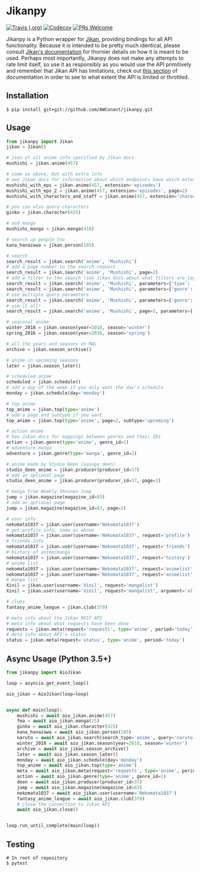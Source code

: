 Jikanpy
=======

[![Travis (.org)](https://img.shields.io/travis/AWConant/jikanpy.svg?style=flat-square)](https://travis-ci.org/AWConant/jikanpy)
[![Codecov](https://img.shields.io/codecov/c/github/AWConant/jikanpy.svg?style=flat-square)](https://codecov.io/gh/AWConant/jikanpy/)
[![PRs Welcome](https://img.shields.io/badge/PRs-welcome-brightgreen.svg?style=flat-square)](http://makeapullrequest.com)

Jikanpy is a Python wrapper for [Jikan](https://github.com/jikan-me/jikan),
providing bindings for all API functionality. Because it is intended to be
pretty much identical, please consult [Jikan's
documentation](https://jikan.docs.apiary.io/#) for thornier details on how it is meant to
be used. Perhaps most importantly, Jikanpy does not make any attempts to rate
limit itself, so use it as responsibly as you would use the API primitively and
remember that Jikan API has limitations, check out [this section](https://jikan.docs.apiary.io/#introduction/information/rate-limiting)
of documentation in order to see to what extent the API is limited or throttled.

## Installation
```shell
$ pip install git+git://github.com/AWConant/jikanpy.git
```

## Usage
```python
from jikanpy import Jikan
jikan = Jikan()

# json of all anime info specified by Jikan docs
mushishi = jikan.anime(457)

# same as above, but with extra info
# see Jikan docs for information about which endpoints have which extensions
mushishi_with_eps = jikan.anime(457, extension='episodes')
mushishi_with_eps_2 = jikan.anime(457, extension='episodes', page=2)
mushishi_with_characters_and_staff = jikan.anime(457, extension='characters_staff')

# you can also query characters
ginko = jikan.character(425)

# and manga
mushishi_manga = jikan.manga(418)

# search up people too
kana_hanazawa = jikan.person(185)

# search
search_result = jikan.search('anime', 'Mushishi')
# add a page number to the search request
search_result = jikan.search('anime', 'Mushishi', page=2)
# add a filter to the search (see Jikan docs about what filters are legal)
search_result = jikan.search('anime', 'Mushishi', parameters={'type': 'tv'})
search_result = jikan.search('anime', 'Mushishi', parameters={'genre': 37})
# use multiple query parameters
search_result = jikan.search('anime', 'Mushishi', parameters={'genre': 37, 'type': 'tv'})
# use it all!
search_result = jikan.search('anime', 'Mushishi', page=3, parameters={'genre': 37, 'type': 'tv'})

# seasonal anime
winter_2018 = jikan.season(year=2018, season='winter')
spring_2016 = jikan.season(year=2016, season='spring')

# all the years and seasons on MAL
archive = jikan.season_archive()

# anime in upcoming seasons
later = jikan.season_later()

# scheduled anime
scheduled = jikan.schedule()
# add a day of the week if you only want the day's schedule
monday = jikan.schedule(day='monday')

# top anime
top_anime = jikan.top(type='anime')
# add a page and subtype if you want
top_anime = jikan.top(type='anime', page=2, subtype='upcoming')

# action anime
# See Jikan docs for mappings between genres and their IDs
action = jikan.genre(type='anime', genre_id=1)
# adventure manga
adventure = jikan.genre(type='manga', genre_id=2)

# anime made by Studio Deen (sasuga deen)
studio_deen_anime = jikan.producer(producer_id=37)
# add an optional page
studio_deen_anime = jikan.producer(producer_id=37, page=2)

# manga from Weekly Shounen Jump
jump = jikan.magazine(magazine_id=83)
# add an optional page
jump = jikan.magazine(magazine_id=83, page=2)

# user info
nekomata1037 = jikan.user(username='Nekomata1037')
# get profile info, same as above
nekomata1037 = jikan.user(username='Nekomata1037', request='profile')
# friends info
nekomata1037 = jikan.user(username='Nekomata1037', request='friends')
# history of anime/manga
nekomata1037 = jikan.user(username='Nekomata1037', request='history')
# anime list
nekomata1037 = jikan.user(username='Nekomata1037', request='animelist')
nekomata1037 = jikan.user(username='Nekomata1037', request='animelist', argument='completed', page=2)
# manga list
Xinil = jikan.user(username='Xinil', request='mangalist')
Xinil = jikan.user(username='Xinil', request='mangalist', argument='all')

# clubs
fantasy_anime_league = jikan.club(379)

# meta info about the Jikan REST API
# meta info about what requests have been done
requests = jikan.meta(request='requests', type='anime', period='today')
# meta info about API's status
status = jikan.meta(request='status', type='anime', period='today')
```

## Async Usage (Python 3.5+)
```python
from jikanpy import AioJikan

loop = asyncio.get_event_loop()

aio_jikan = AioJikan(loop=loop)


async def main(loop):
    mushishi = await aio_jikan.anime(457)
    fma = await aio_jikan.manga(25)
    ginko = await aio_jikan.character(425)
    kana_hanazawa = await aio_jikan.person(185)
    naruto = await aio_jikan.search(search_type='anime', query='naruto')
    winter_2018 = await aio_jikan.season(year=2018, season='winter')
    archive = await aio_jikan.season_archive()
    later = await aio_jikan.season_later()
    monday = await aio_jikan.schedule(day='monday')
    top_anime = await aio_jikan.top(type='anime')
    meta = await aio_jikan.meta(request='requests', type='anime', period='today')
    action = await aio_jikan.genre(type='anime', genre_id=1)
    deen = await aio_jikan.producer(producer_id=37)
    jump = await aio_jikan.magazine(magazine_id=83)
    nekomata1037 = await aio_jikan.user(username='Nekomata1037')
    fantasy_anime_league = await aio_jikan.club(379)
    # Close the connection to Jikan API
    await aio_jikan.close()


loop.run_until_complete(main(loop))
```

## Testing
```shell
# In root of repository
$ pytest
```
